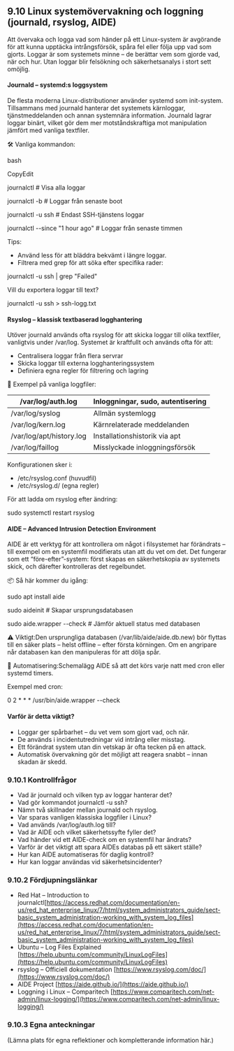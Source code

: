 ## 9.10 Linux systemövervakning och loggning (journald, rsyslog, AIDE)

Att övervaka och logga vad som händer på ett Linux-system är avgörande för att kunna upptäcka intrångsförsök, spåra fel eller följa upp vad som gjorts. Loggar är som systemets minne – de berättar vem som gjorde vad, när och hur. Utan loggar blir felsökning och säkerhetsanalys i stort sett omöjlig.

#### Journald – systemd:s loggsystem

De flesta moderna Linux-distributioner använder systemd som init-system. Tillsammans med journald hanterar det systemets kärnloggar, tjänstmeddelanden och annan systemnära information. Journald lagrar loggar binärt, vilket gör dem mer motståndskraftiga mot manipulation jämfört med vanliga textfiler.

🛠 Vanliga kommandon:

bash

CopyEdit

journalctl # Visa alla loggar

journalctl -b # Loggar från senaste boot

journalctl -u ssh # Endast SSH-tjänstens loggar

journalctl --since "1 hour ago" # Loggar från senaste timmen

Tips:

- Använd less för att bläddra bekvämt i längre loggar.
- Filtrera med grep för att söka efter specifika rader:

journalctl -u ssh | grep "Failed"

Vill du exportera loggar till text?

journalctl -u ssh > ssh-logg.txt

#### Rsyslog – klassisk textbaserad logghantering

Utöver journald används ofta rsyslog för att skicka loggar till olika textfiler, vanligtvis under /var/log. Systemet är kraftfullt och används ofta för att:

- Centralisera loggar från flera servrar
- Skicka loggar till externa logghanteringssystem
- Definiera egna regler för filtrering och lagring

📁 Exempel på vanliga loggfiler:

| /var/log/auth.log | Inloggningar, sudo, autentisering |
| --- | --- |
| /var/log/syslog | Allmän systemlogg |
| /var/log/kern.log | Kärnrelaterade meddelanden |
| /var/log/apt/history.log | Installationshistorik via apt |
| /var/log/faillog | Misslyckade inloggningsförsök |

Konfigurationen sker i:

- /etc/rsyslog.conf (huvudfil)
- /etc/rsyslog.d/ (egna regler)

För att ladda om rsyslog efter ändring:

sudo systemctl restart rsyslog

#### AIDE – Advanced Intrusion Detection Environment

AIDE är ett verktyg för att kontrollera om något i filsystemet har förändrats – till exempel om en systemfil modifierats utan att du vet om det. Det fungerar som ett “före-efter”-system: först skapas en säkerhetskopia av systemets skick, och därefter kontrolleras det regelbundet.

📦 Så här kommer du igång:

sudo apt install aide

sudo aideinit # Skapar ursprungsdatabasen

sudo aide.wrapper --check # Jämför aktuell status med databasen

⚠ Viktigt:Den ursprungliga databasen (/var/lib/aide/aide.db.new) bör flyttas till en säker plats – helst offline – efter första körningen. Om en angripare når databasen kan den manipuleras för att dölja spår.

📅 Automatisering:Schemalägg AIDE så att det körs varje natt med cron eller systemd timers.

Exempel med cron:

0 2 * * * /usr/bin/aide.wrapper --check

#### Varför är detta viktigt?

- Loggar ger spårbarhet – du vet vem som gjort vad, och när.
- De används i incidentutredningar vid intrång eller misstag.
- Ett förändrat system utan din vetskap är ofta tecken på en attack.
- Automatisk övervakning gör det möjligt att reagera snabbt – innan skadan är skedd.

### 

### 9.10.1 Kontrollfrågor

- Vad är journald och vilken typ av loggar hanterar det?
- Vad gör kommandot journalctl -u ssh?
- Nämn två skillnader mellan journald och rsyslog.
- Var sparas vanligen klassiska loggfiler i Linux?
- Vad används /var/log/auth.log till?
- Vad är AIDE och vilket säkerhetssyfte fyller det?
- Vad händer vid ett AIDE-check om en systemfil har ändrats?
- Varför är det viktigt att spara AIDEs databas på ett säkert ställe?
- Hur kan AIDE automatiseras för daglig kontroll?
- Hur kan loggar användas vid säkerhetsincidenter?

### 

### 9.10.2 Fördjupningslänkar

- Red Hat – Introduction to journalctl[https://access.redhat.com/documentation/en-us/red_hat_enterprise_linux/7/html/system_administrators_guide/sect-basic_system_administration-working_with_system_log_files](https://access.redhat.com/documentation/en-us/red_hat_enterprise_linux/7/html/system_administrators_guide/sect-basic_system_administration-working_with_system_log_files)
- Ubuntu – Log Files Explained [https://help.ubuntu.com/community/LinuxLogFiles](https://help.ubuntu.com/community/LinuxLogFiles)
- rsyslog – Officiell dokumentation [https://www.rsyslog.com/doc/](https://www.rsyslog.com/doc/)
- AIDE Project [https://aide.github.io/](https://aide.github.io/)
- Loggning i Linux – Comparitech [https://www.comparitech.com/net-admin/linux-logging/](https://www.comparitech.com/net-admin/linux-logging/)

### 

### 9.10.3 Egna anteckningar

(Lämna plats för egna reflektioner och kompletterande information här.)
